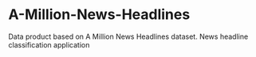 # A-Million-News-Headlines
Data product based on A Million News Headlines dataset. News headline classification application
